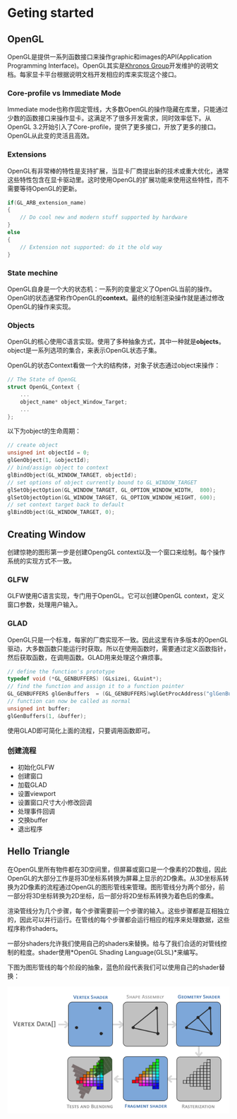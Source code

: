 # Geting started
## OpenGL
OpenGL是提供一系列函数接口来操作graphic和images的API(Application Programming Interface)。OpenGL其实是[Khronos Group](http://www.khronos.org/)开发维护的说明文档。每家显卡平台根据说明文档开发相应的库来实现这个接口。

### Core-profile vs Immediate Mode
Immediate mode也称作固定管线，大多数OpenGL的操作隐藏在库里，只能通过少数的函数接口来操作显卡。这满足不了很多开发需求，同时效率低下。从OpenGL 3.2开始引入了Core-profile，提供了更多接口，开放了更多的接口。OpenGL从此变的灵活且高效。

### Extensions
OpenGL有非常棒的特性是支持扩展，当显卡厂商提出新的技术或重大优化，通常这些特性包含在显卡驱动里。这时使用OpenGL的扩展功能来使用这些特性，而不需要等待OpenGL的更新。

```C++
if(GL_ARB_extension_name)
{
    // Do cool new and modern stuff supported by hardware
}
else
{
    // Extension not supported: do it the old way
}
```

### State mechine
OpenGL自身是一个大的状态机：一系列的变量定义了OpenGL当前的操作。OpenGl的状态通常称作OpenGL的**context**。最终的绘制渲染操作就是通过修改OpenGL的操作来实现。

### Objects
OpenGL的核心使用C语言实现。使用了多种抽象方式，其中一种就是**objects**。object是一系列选项的集合，来表示OpenGL状态子集。

OpenGL的状态Context看做一个大的结构体，对象子状态通过object来操作：

```C++
// The State of OpenGL
struct OpenGL_Context {
  	...
  	object_name* object_Window_Target;
  	...  	
};
```

以下为object的生命周期：

```C++
// create object
unsigned int objectId = 0;
glGenObject(1, &objectId);
// bind/assign object to context
glBindObject(GL_WINDOW_TARGET, objectId);
// set options of object currently bound to GL_WINDOW_TARGET
glSetObjectOption(GL_WINDOW_TARGET, GL_OPTION_WINDOW_WIDTH,  800);
glSetObjectOption(GL_WINDOW_TARGET, GL_OPTION_WINDOW_HEIGHT, 600);
// set context target back to default
glBindObject(GL_WINDOW_TARGET, 0);
```

## Creating Window
创建惊艳的图形第一步是创建OpengGL context以及一个窗口来绘制。每个操作系统的实现方式不一致。

### GLFW
GLFW使用C语言实现，专门用于OpenGL。它可以创建OpenGL context，定义窗口参数，处理用户输入。

### GLAD
OpenGL只是一个标准，每家的厂商实现不一致。因此这里有许多版本的OpenGL驱动，大多数函数只能运行时获取。所以在使用函数时，需要通过定义函数指针，然后获取函数，在调用函数。GLAD用来处理这个麻烦事。

```C++
// define the function's prototype
typedef void (*GL_GENBUFFERS) (GLsizei, GLuint*);
// find the function and assign it to a function pointer
GL_GENBUFFERS glGenBuffers  = (GL_GENBUFFERS)wglGetProcAddress("glGenBuffers");
// function can now be called as normal
unsigned int buffer;
glGenBuffers(1, &buffer);
```

使用GLAD即可简化上面的流程，只要调用函数即可。

### 创建流程

* 初始化GLFW
* 创建窗口
* 加载GLAD
* 设置viewport
* 设置窗口尺寸大小修改回调
* 处理事件回调
* 交换buffer
* 退出程序

## Hello Triangle
在OpenGL里所有物件都在3D空间里，但屏幕或窗口是一个像素的2D数组，因此OpenGL的大部分工作是将3D坐标系转换为屏幕上显示的2D像素。从3D坐标系转换为2D像素的流程通过OpenGL的图形管线来管理。图形管线分为两个部分，前一部分将3D坐标转换为2D坐标，后一部分将2D坐标系转换为着色后的像素。

渲染管线分为几个步骤，每个步骤需要前一个步骤的输入。这些步骤都是互相独立的，因此可以并行运行。在管线的每个步骤都会运行相应的程序来处理数据，这些程序称作shaders。

一部分shaders允许我们使用自己的shaders来替换。给与了我们合适的对管线控制的粒度。shader使用*OpenGL Shading Language(GLSL)*来编写。

下图为图形管线的每个阶段的抽象，蓝色阶段代表我们可以使用自己的shader替换：

![](../res/pipeline.png)

